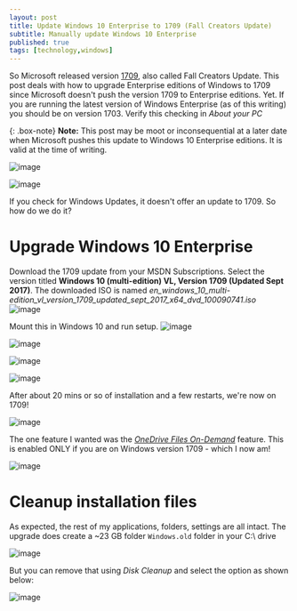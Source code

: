 ```yaml
---
layout: post
title: Update Windows 10 Enterprise to 1709 (Fall Creators Update)
subtitle: Manually update Windows 10 Enterprise
published: true
tags: [technology,windows]
---
```


So Microsoft released version [1709](https://docs.microsoft.com/en-us/windows/whats-new/whats-new-windows-10-version-1709), also called Fall Creators Update. This post deals with how to upgrade Enterprise editions of Windows to 1709 since Microsoft doesn't push the version 1709 to Enterprise editions. Yet. If you are running the latest version of Windows Enterprise (as of this writing) you should be on version 1703. Verify this checking in *About your PC* 

{: .box-note}
**Note:** This post may be moot or inconsequential at a later date when Microsoft pushes this update to Windows 10 Enterprise editions. It is valid at the time of writing.

![image](https://user-images.githubusercontent.com/32394146/32054698-e3bb957c-ba91-11e7-8bd0-3c48b5d455b7.png)

![image](https://user-images.githubusercontent.com/32394146/32083513-ac941704-baf5-11e7-9fac-0294dcfe6541.png)

If you check for Windows Updates, it doesn't offer an update to 1709. So how do we do it? 

# Upgrade Windows 10 Enterprise

Download the 1709 update from your MSDN Subscriptions. Select the version titled **Windows 10 (multi-edition) VL, Version 1709 (Updated Sept 2017)**. The downloaded ISO is  named *en_windows_10_multi-edition_vl_version_1709_updated_sept_2017_x64_dvd_100090741.iso*
![image](https://user-images.githubusercontent.com/32394146/32055132-79cd40dc-ba93-11e7-8eaf-80b981c9e47d.png)

Mount this in Windows 10 and run setup.
![image](https://user-images.githubusercontent.com/32394146/32055423-5a72ba18-ba94-11e7-959d-656eb9b86966.png)

![image](https://user-images.githubusercontent.com/32394146/32055478-8518d888-ba94-11e7-99f6-ffc692b37e4a.png)

![image](https://user-images.githubusercontent.com/32394146/32055509-9cedd4e0-ba94-11e7-99c6-5d2731d8adac.png)

![image](https://user-images.githubusercontent.com/32394146/32055784-59b18e46-ba95-11e7-9b66-aa2d3ce8bab5.png)

After about 20 mins or so of installation and a few restarts, we're now on 1709! 

![image](https://user-images.githubusercontent.com/32394146/32060282-e1f21e8c-baa0-11e7-85a4-8e818f12672f.png)

The one feature I wanted was the *[OneDrive Files On-Demand](https://support.office.com/en-us/article/Learn-about-OneDrive-Files-On-Demand-0e6860d3-d9f3-4971-b321-7092438fb38e?ui=en-US&rs=en-US&ad=US)* feature. This is enabled ONLY if you are on Windows version 1709 - which I now am!

![image](https://user-images.githubusercontent.com/32394146/32060322-ff34bb6c-baa0-11e7-9afb-b608655c6d8d.png)

# Cleanup installation files

As expected, the rest of my applications, folders, settings are all intact. The upgrade does create a ~23 GB folder `Windows.old` folder in your C:\ drive

![image](https://user-images.githubusercontent.com/32394146/32060695-28590cb8-baa2-11e7-8413-0cc3151ca282.png)

But you can remove that using *Disk Cleanup* and select the option as shown below:

![image](https://user-images.githubusercontent.com/32394146/32061029-1d3c6eaa-baa3-11e7-951e-f97c82aff9c5.png)
